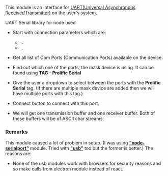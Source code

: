 This module is an interface for [UART(Universal Asynchronous Receiver/Transmitter)](https://en.wikipedia.org/wiki/Universal_asynchronous_receiver-transmitter) on the user's system. 

UART Serial library for node used 

* Start with connection parameters which are:
  * ..
  * ..

* Get all list of Com Ports (Communication Ports) available on the device.

* Find out which one of the ports, the mask device is using. It can be found using **TAG - Prolific Serial**

* Give the user a dropdown to select between the ports with the **Prolific Serial** tag. (If there are multiple mask device are added then we will have multiple ports with this tag.)

* Connect button to connect with this port.

* We will get one transmission buffer and one receiver buffer. Both of these buffers will be of ASCII char streams.


### Remarks

This module caused a lot of problem in setup. (I was using [**"node-serialport"**](https://github.com/node-serialport/node-serialport) module. Tried with [**"usb"**](https://github.com/tessel/node-usb) too but the former is better.) 
The reasons are:
 - None of the usb modules work with browsers for security reasons and so make calls from electron module instead of react.

